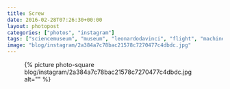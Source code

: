 ```yaml
---
title: Screw
date: 2016-02-28T07:26:30+00:00
layout: photopost
categories: ["photos", "instagram"]
tags: ["sciencemuseum", "museum", "leonardodavinci", "flight", "machines"]
image: "blog/instagram/2a384a7c78bac21578c7270477c4dbdc.jpg"
---
```


<figure class="photo photo--square">
  {% picture photo-square blog/instagram/2a384a7c78bac21578c7270477c4dbdc.jpg alt="" %}
</figure>


